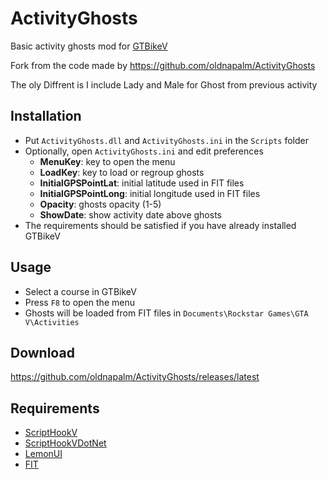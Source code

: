 # ActivityGhosts

Basic activity ghosts mod for [GTBikeV](https://www.gtbikev.com/)

Fork from the code made by https://github.com/oldnapalm/ActivityGhosts

The oly Diffrent is I include Lady and Male for Ghost from previous activity

## Installation
- Put `ActivityGhosts.dll` and `ActivityGhosts.ini` in the `Scripts` folder
- Optionally, open `ActivityGhosts.ini` and edit preferences
  - **MenuKey**: key to open the menu
  - **LoadKey**: key to load or regroup ghosts
  - **InitialGPSPointLat**: initial latitude used in FIT files
  - **InitialGPSPointLong**: initial longitude used in FIT files
  - **Opacity**: ghosts opacity (1-5)
  - **ShowDate**: show activity date above ghosts
- The requirements should be satisfied if you have already installed GTBikeV

## Usage
- Select a course in GTBikeV
- Press `F8` to open the menu
- Ghosts will be loaded from FIT files in `Documents\Rockstar Games\GTA V\Activities`

## Download
https://github.com/oldnapalm/ActivityGhosts/releases/latest

## Requirements
- [ScriptHookV](http://www.dev-c.com/gtav/scripthookv/)
- [ScriptHookVDotNet](https://github.com/crosire/scripthookvdotnet)
- [LemonUI](https://github.com/justalemon/LemonUI)
- [FIT](https://developer.garmin.com/fit/download/)
